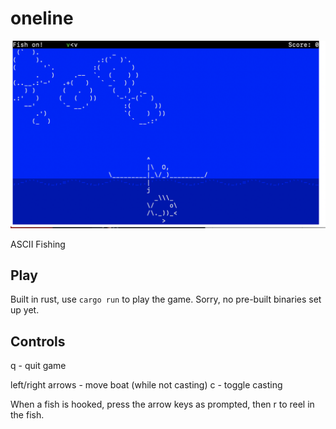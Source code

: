 # oneline

![oneline screenshot](/res/oneline.png?raw=true "oneline")

ASCII Fishing

## Play

Built in rust, use `cargo run` to play the game. Sorry, no pre-built binaries set up yet.

## Controls

q - quit game

left/right arrows - move boat (while not casting)
c - toggle casting

When a fish is hooked, press the arrow keys as prompted, then r to reel in the fish.

